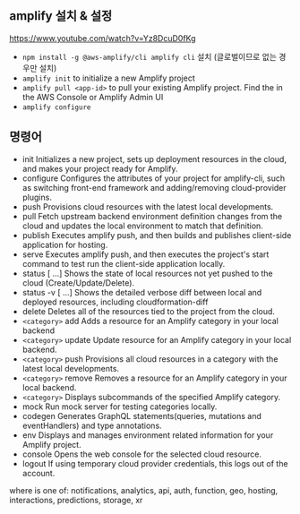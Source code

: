 ## amplify 설치 & 설정
https://www.youtube.com/watch?v=Yz8DcuD0fKg
- `npm install -g @aws-amplify/cli amplify cli` 설치 (글로벌이므로 없는 경우만 설치)
- `amplify init` to initialize a new Amplify project
- `amplify pull <app-id>` to pull your existing Amplify project. Find the <app-id> in the AWS Console or Amplify Admin UI
- `amplify configure`

## 명령어
- init                         Initializes a new project, sets up deployment resources in the cloud, and makes your project ready for Amplify.                              
- configure                    Configures the attributes of your project for amplify-cli, such as switching front-end framework and adding/removing cloud-provider plugins.
- push                         Provisions cloud resources with the latest local developments.                                                                               
- pull                         Fetch upstream backend environment definition changes from the cloud and updates the local environment to match that definition.             
- publish                      Executes amplify push, and then builds and publishes client-side application for hosting.                                                    
- serve                        Executes amplify push, and then executes the project's start command to test run the client-side application locally.                        
- status [<category> ...]      Shows the state of local resources not yet pushed to the cloud (Create/Update/Delete).                                                       
- status -v [<category> ...]   Shows the detailed verbose diff between local and deployed resources, including cloudformation-diff                                          
- delete                       Deletes all of the resources tied to the project from the cloud.                                                                             
- `<category>` add               Adds a resource for an Amplify category in your local backend                                                                                
- `<category>` update            Update resource for an Amplify category in your local backend.                                                                               
- `<category>` push              Provisions all cloud resources in a category with the latest local developments.                                                             
- `<category>` remove            Removes a resource for an Amplify category in your local backend.                                                                            
- `<category>`                   Displays subcommands of the specified Amplify category.                                                                                      
- mock                         Run mock server for testing categories locally.                                                                                              
- codegen                      Generates GraphQL statements(queries, mutations and eventHandlers) and type annotations.                                                     
- env                          Displays and manages environment related information for your Amplify project.                                                               
- console                      Opens the web console for the selected cloud resource.                                                                                       
- logout                       If using temporary cloud provider credentials, this logs out of the account.

where <category> is one of: notifications, analytics, api, auth, function, geo, hosting, interactions, predictions, storage, xr
